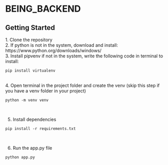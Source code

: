 # BEING_BACKEND
<h2>Getting Started</h2>
1. Clone the repository 
<br>
2. If python is not in the system, download and install: https://www.python.org/downloads/windows/
<br>
3. Install pipvenv if not in the system, write the following code in terminal to install: 

  ```
  pip install virtualenv
  ```
<br>
4. Open terminal in the project folder and create the venv (skip this step if you have a venv folder in your project)

  ```
  python -m venv venv
  ```
<br>

5. Install dependencies

  ```
  pip install -r requirements.txt
  ```
<br>

6. Run the app.py file
  ```
  python app.py
  ```
